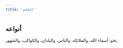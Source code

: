 ```yaml
---
title: 'العلم'
---
```


## أنواعه

نحو: أسماء الله، والملائكة، والناس، والبلدان، والكواكب، والشهور.
